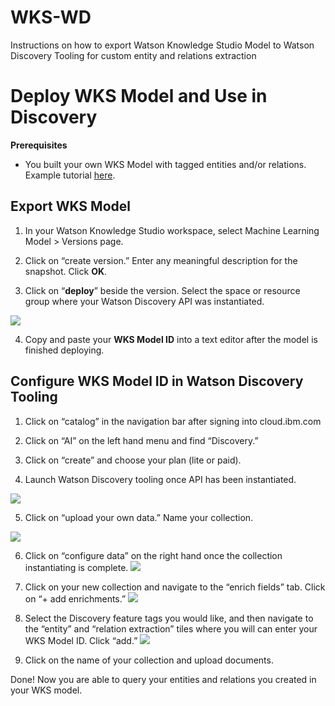 # WKS-WD
Instructions on how to export Watson Knowledge Studio Model to Watson Discovery Tooling for custom entity and relations extraction

# Deploy WKS Model and Use in Discovery 
**Prerequisites**


- You built your own WKS Model with tagged entities and/or relations. Example tutorial [here](https://www.ibm.com/cloud/garage/dte/tutorial/wks-tutorial).
## Export WKS Model 

1. In your Watson Knowledge Studio workspace, select Machine Learning Model > Versions page. 

2. Click on “create version.” Enter any meaningful description for the snapshot. Click **OK**.
3.  Click on “**deploy**” beside the version. Select the space or resource group where your Watson Discovery API was instantiated. 
    
![](https://paper-attachments.dropbox.com/s_30AFC27606A74D2BE8BFB6BE341402A28995DF729BBF0BE1EF5D8897ECAB4C92_1563852632516_Screen+Shot+2019-07-22+at+9.16.09+PM.png)

4. Copy and paste your **WKS Model ID** into a text editor after the model is finished deploying. 


## Configure WKS Model ID in Watson Discovery Tooling


1. Click on “catalog” in the navigation bar after signing into cloud.ibm.com

 2. Click on “AI” on the left hand menu and find “Discovery.” 
 3. Click on “create” and choose your plan (lite or paid). 
 4. Launch Watson Discovery tooling once API has been instantiated. 

![](https://paper-attachments.dropbox.com/s_30AFC27606A74D2BE8BFB6BE341402A28995DF729BBF0BE1EF5D8897ECAB4C92_1563853482892_Screen+Shot+2019-07-22+at+11.43.53+PM.png)


 
 5. Click on “upload your own data.” Name your collection. 

![](https://paper-attachments.dropbox.com/s_30AFC27606A74D2BE8BFB6BE341402A28995DF729BBF0BE1EF5D8897ECAB4C92_1563853781438_Screen+Shot+2019-07-22+at+11.47.28+PM.png)

6. Click on “configure data” on the right hand once the collection instantiating is complete. 
![](https://paper-attachments.dropbox.com/s_30AFC27606A74D2BE8BFB6BE341402A28995DF729BBF0BE1EF5D8897ECAB4C92_1563853893120_Screen+Shot+2019-07-22+at+11.48.11+PM.png)

7. Click on your new collection and navigate to the “enrich fields” tab. Click on “+ add enrichments.” 
![](https://paper-attachments.dropbox.com/s_30AFC27606A74D2BE8BFB6BE341402A28995DF729BBF0BE1EF5D8897ECAB4C92_1563853944284_Screen+Shot+2019-07-22+at+11.48.24+PM.png)

8. Select the Discovery feature tags you would like, and then navigate to the “entity” and “relation extraction” tiles where you will can enter your WKS Model ID. Click “add.” 
![](https://paper-attachments.dropbox.com/s_30AFC27606A74D2BE8BFB6BE341402A28995DF729BBF0BE1EF5D8897ECAB4C92_1563853988062_Screen+Shot+2019-07-22+at+11.48.45+PM.png)

9. Click on the name of your collection and upload documents. 

Done! Now you are able to query your entities and relations you created in your WKS model. 


